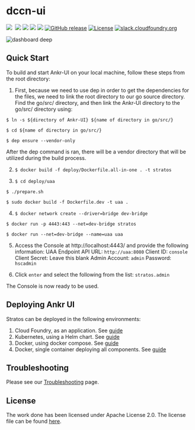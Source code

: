 # dccn-ui

<a href="https://travis-ci.org/cloudfoundry-incubator/stratos/branches"><img src="https://travis-ci.org/cloudfoundry-incubator/stratos.svg?branch=v2-master"></a>&nbsp;<a style="padding-left: 4px" href="https://codeclimate.com/github/cloudfoundry-incubator/stratos/maintainability"><img src="https://api.codeclimate.com/v1/badges/61af8b605f385e894632/maintainability" /></a>
<a href="https://goreportcard.com/github.com/cloudfoundry-incubator/stratos"><img src="https://goreportcard.com/badge/github.com/cloudfoundry-incubator/stratos"/></a>
<a href="https://codecov.io/gh/cloudfoundry-incubator/stratos/branch/v2-master"><img src="https://codecov.io/gh/cloudfoundry-incubator/stratos/branch/v2-master/graph/badge.svg"/></a>
<a href="https://app.zenhub.com/workspace/o/cloudfoundry-incubator/stratos/boards"><img src="https://raw.githubusercontent.com/ZenHubIO/support/master/zenhub-badge.png"/></a>
[![GitHub release](https://img.shields.io/github/release/cloudfoundry-incubator/stratos.svg)](https://github.com/cloudfoundry-incubator/stratos/releases/latest)
[![License](https://img.shields.io/badge/License-Apache%202.0-blue.svg)](https://github.com/cloudfoundry-incubator/stratos/blob/master/LICENSE)
[![slack.cloudfoundry.org](https://slack.cloudfoundry.org/badge.svg)](https://cloudfoundry.slack.com/messages/C80EP4Y57/)


![dashboard deep](https://user-images.githubusercontent.com/34444349/52699865-9a47b280-2f2b-11e9-9900-ef353cc0b5c9.jpg)


## Quick Start

To build and start Ankr-UI on your local machine, follow these steps from the root directory:

1. First, because we need to use dep in order to get the dependencies for the files, we need to link the root directory to our go source directory. Find the go/src/ directory, and then link the Ankr-UI directory to the go/src/ directory using:

`$ ln -s ${directory of Ankr-UI} ${name of directory in go/src/}`

`$ cd ${name of directory in go/src/}`

`$ dep ensure --vendor-only`

After the dep command is ran, there will be a vendor directory that will be utilized during the build process.

2. `$ docker build -f deploy/Dockerfile.all-in-one . -t stratos`

3. `$ cd deploy/uaa`

`$ ./prepare.sh`

`$ sudo docker build -f Dockerfile.dev -t uaa .`

4. `$ docker network create --driver=bridge dev-bridge`

`$ docker run -p 4443:443 --net=dev-bridge stratos`

`$ docker run --net=dev-bridge --name=uaa uaa`

5. Access the Console at http://localhost:4443/ and provide the following information: UAA Endpoint API URL: `http://uaa:8080` Client ID: `console` Client Secret: Leave this blank Admin Account: `admin` Password: `hscadmin`

6. Click `enter` and select the following from the list: `stratos.admin`

The Console is now ready to be used.


## Deploying Ankr UI

Stratos can be deployed in the following environments:

1. Cloud Foundry, as an application. See [guide](deploy/cloud-foundry)
2. Kubernetes, using a Helm chart. See [guide](deploy/kubernetes)
3. Docker, using docker compose. See [guide](deploy/docker-compose)
4. Docker, single container deploying all components. See [guide](deploy/all-in-one)

## Troubleshooting
Please see our [Troubleshooting](docs/troubleshooting) page.


## License

The work done has been licensed under Apache License 2.0. The license file can be found [here](LICENSE).
